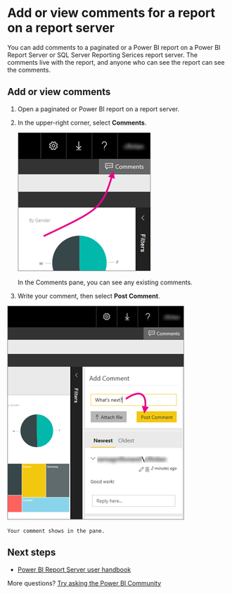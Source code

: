 <properties
    pageTitle="Add comments to a report on a report server"
   description="Learn how to add comments to a paginated or a Power BI report on a Power BI Report Server or SQL Server Reporting Serices report server."
   services="powerbi"
   documentationCenter=""
   authors="maggiesMSFT"
   manager="erikre"
   backup=""
   editor=""
   tags=""
   qualityFocus="no"
   qualityDate=""/>
<tags
   ms.service="powerbi"
   ms.devlang="NA"
   ms.topic="article"
   ms.tgt_pltfrm="NA"
   ms.workload="powerbi"
   ms.date="06/01/2017"
   ms.author="maggies"/>

# Add or view comments for a report on a report server

You can add comments to a paginated or a Power BI report on a Power BI Report Server or SQL Server Reporting Serices report server. The comments live with the report, and anyone who can see the report can see the comments.

## Add or view comments

1. Open a paginated or Power BI report on a report server.

2. In the upper-right corner, select **Comments**.

    ![](media/reportserver-add-comments/report-server-web-portal-comments-button.png)

    In the Comments pane, you can see any existing comments.

3. Write your comment, then select **Post Comment**.

![](media/reportserver-add-comments/report-server-web-portal-comments-pane.png)

    Your comment shows in the pane. 


## Next steps

- [Power BI Report Server user handbook](reportserver-user-handbook-overview.md)  

More questions? [Try asking the Power BI Community](https://community.powerbi.com/)